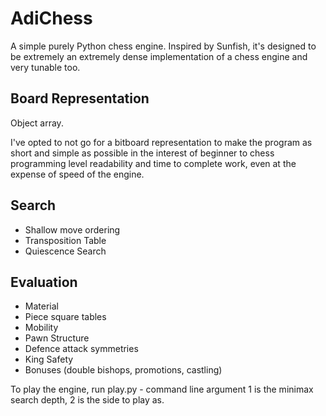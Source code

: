 AdiChess
========

A simple purely Python chess engine.
Inspired by Sunfish, it's designed to be extremely an extremely dense implementation
of a chess engine and very tunable too.

Board Representation
--------------------
Object array.

I've opted to not go for a bitboard representation to make the program as short and simple as possible in the interest
of beginner to chess programming level readability and time to complete work, even at the expense of speed of the engine.

Search
------

* Shallow move ordering
* Transposition Table
* Quiescence Search

Evaluation
----------

* Material
* Piece square tables
* Mobility
* Pawn Structure
* Defence attack symmetries
* King Safety
* Bonuses (double bishops, promotions, castling)

To play the engine, run play.py - command line argument 1 is the minimax search depth, 2 is the side to play as.